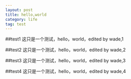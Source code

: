 ```yaml
---
layout: post
title: hello,world
category: life
tag: test
---
```


##test1
这只是一个测试，hello，world，edited by wade,1 

##test2
这只是一个测试，hello，world，edited by wade,2 

##test3
这只是一个测试，hello，world，edited by wade,3 

##test4
 <a name="test4"/>
这只是一个测试，hello，world，edited by wade,4

